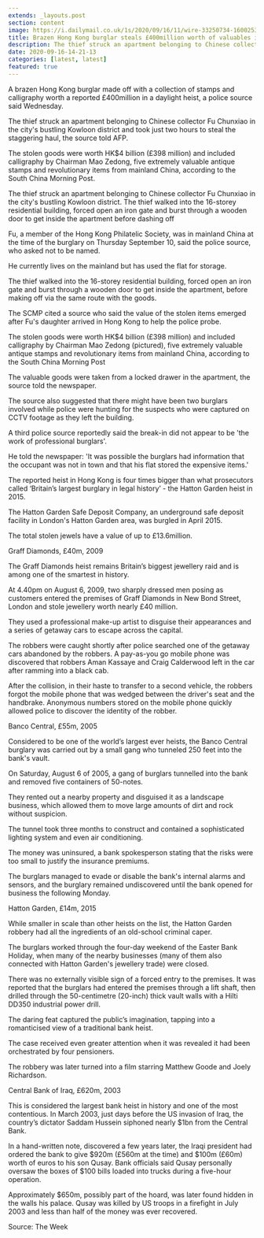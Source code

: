 ```yaml
---
extends: _layouts.post
section: content
image: https://i.dailymail.co.uk/1s/2020/09/16/11/wire-33250734-1600253621-167_636x382.jpg 
title: Brazen Hong Kong burglar steals £400million worth of valuables including calligraphy by Chairman Mao 
description: The thief struck an apartment belonging to Chinese collector Fu Chunxiao in the citys bustling Kowloon district and took just two hours to steal the staggering haul, the source told AFP. 
date: 2020-09-16-14-21-13 
categories: [latest, latest] 
featured: true 
--- 
```

A brazen Hong Kong burglar made off with a collection of stamps and calligraphy worth a reported £400million in a daylight heist, a police source said Wednesday.

The thief struck an apartment belonging to Chinese collector Fu Chunxiao in the city's bustling Kowloon district and took just two hours to steal the staggering haul, the source told AFP.

The stolen goods were worth HK$4 billion (£398 million) and included calligraphy by Chairman Mao Zedong, five extremely valuable antique stamps and revolutionary items from mainland China, according to the South China Morning Post.

The thief struck an apartment belonging to Chinese collector Fu Chunxiao in the city's bustling Kowloon district. The thief walked into the 16-storey residential building, forced open an iron gate and burst through a wooden door to get inside the apartment before dashing off

Fu, a member of the Hong Kong Philatelic Society, was in mainland China at the time of the burglary on Thursday September 10, said the police source, who asked not to be named.

He currently lives on the mainland but has used the flat for storage.

The thief walked into the 16-storey residential building, forced open an iron gate and burst through a wooden door to get inside the apartment, before making off via the same route with the goods.

The SCMP cited a source who said the value of the stolen items emerged after Fu's daughter arrived in Hong Kong to help the police probe. 

The stolen goods were worth HK$4 billion (£398 million) and included calligraphy by Chairman Mao Zedong (pictured), five extremely valuable antique stamps and revolutionary items from mainland China, according to the South China Morning Post

The valuable goods were taken from a locked drawer in the apartment, the source told the newspaper.

The source also suggested that there might have been two burglars involved while police were hunting for the suspects who were captured on CCTV footage as they left the building.

A third police source reportedly said the break-in did not appear to be 'the work of professional burglars'. 

He told the newspaper: 'It was possible the burglars had information that the occupant was not in town and that his flat stored the expensive items.'

The reported heist in Hong Kong is four times bigger than what prosecutors called ‘Britain’s largest burglary in legal history’ - the Hatton Garden heist in 2015.

The Hatton Garden Safe Deposit Company, an underground safe deposit facility in London's Hatton Garden area, was burgled in April 2015. 

The total stolen jewels have a value of up to £13.6million. 

Graff Diamonds, £40m, 2009 

The Graff Diamonds heist remains Britain’s biggest jewellery raid and is among one of the smartest in history. 

At 4.40pm on August 6, 2009, two sharply dressed men posing as customers entered the premises of Graff Diamonds in New Bond Street, London and stole jewellery worth nearly £40 million.

They used a professional make-up artist to disguise their appearances and a series of getaway cars to escape across the capital.

The robbers were caught shortly after police searched one of the getaway cars abandoned by the robbers. A pay-as-you go mobile phone was discovered that robbers Aman Kassaye and Craig Calderwood left in the car after ramming into a black cab. 

After the collision, in their haste to transfer to a second vehicle, the robbers forgot the mobile phone that was wedged between the driver's seat and the handbrake. Anonymous numbers stored on the mobile phone quickly allowed police to discover the identity of the robber. 

Banco Central, £55m, 2005 

Considered to be one of the world’s largest ever heists, the Banco Central burglary was carried out by a small gang who tunneled 250 feet into the bank's vault. 

On Saturday, August 6 of 2005, a gang of burglars tunnelled into the bank and removed five containers of 50-notes. 

They rented out a nearby property and disguised it as a landscape business, which allowed them to move large amounts of dirt and rock without suspicion. 

The tunnel took three months to construct and contained a sophisticated lighting system and even air conditioning. 

The money was uninsured, a bank spokesperson stating that the risks were too small to justify the insurance premiums. 

The burglars managed to evade or disable the bank's internal alarms and sensors, and the burglary remained undiscovered until the bank opened for business the following Monday.

Hatton Garden, £14m, 2015 

While smaller in scale than other heists on the list, the Hatton Garden robbery had all the ingredients of an old-school criminal caper.

The burglars worked through the four-day weekend of the Easter Bank Holiday, when many of the nearby businesses (many of them also connected with Hatton Garden's jewellery trade) were closed. 

There was no externally visible sign of a forced entry to the premises. It was reported that the burglars had entered the premises through a lift shaft, then drilled through the 50-centimetre (20-inch) thick vault walls with a Hilti DD350 industrial power drill.   

The daring feat captured the public’s imagination, tapping into a romanticised view of a traditional bank heist.

The case received even greater attention when it was revealed it had been orchestrated by four pensioners.

The robbery was later turned into a film starring Matthew Goode and Joely Richardson.





Central Bank of Iraq, £620m, 2003 

This is considered the largest bank heist in history and one of the most contentious. In March 2003, just days before the US invasion of Iraq, the country’s dictator Saddam Hussein siphoned nearly $1bn from the Central Bank. 

In a hand-written note, discovered a few years later, the Iraqi president had ordered the bank to give $920m (£560m at the time) and $100m (£60m) worth of euros to his son Qusay. Bank officials said Qusay personally oversaw the boxes of $100 bills loaded into trucks during a five-hour operation.

Approximately $650m, possibly part of the hoard, was later found hidden in the walls his palace. Qusay was killed by US troops in a firefight in July 2003 and less than half of the money was ever recovered.

Source: The Week 

